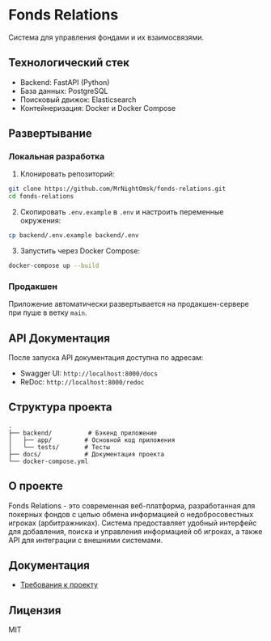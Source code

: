 # Fonds Relations

Система для управления фондами и их взаимосвязями.

## Технологический стек

- Backend: FastAPI (Python)
- База данных: PostgreSQL
- Поисковый движок: Elasticsearch
- Контейнеризация: Docker и Docker Compose

## Развертывание

### Локальная разработка

1. Клонировать репозиторий:
```bash
git clone https://github.com/MrNightOmsk/fonds-relations.git
cd fonds-relations
```

2. Скопировать `.env.example` в `.env` и настроить переменные окружения:
```bash
cp backend/.env.example backend/.env
```

3. Запустить через Docker Compose:
```bash
docker-compose up --build
```

### Продакшен

Приложение автоматически развертывается на продакшен-сервере при пуше в ветку `main`.

## API Документация

После запуска API документация доступна по адресам:
- Swagger UI: `http://localhost:8000/docs`
- ReDoc: `http://localhost:8000/redoc`

## Структура проекта

```
.
├── backend/          # Бэкенд приложение
│   ├── app/         # Основной код приложения
│   └── tests/       # Тесты
├── docs/            # Документация проекта
└── docker-compose.yml
```

## О проекте

Fonds Relations - это современная веб-платформа, разработанная для покерных фондов с целью обмена информацией о недобросовестных игроках (арбитражниках). Система предоставляет удобный интерфейс для добавления, поиска и управления информацией об игроках, а также API для интеграции с внешними системами.

## Документация

- [Требования к проекту](docs/PROJECT_REQUIREMENTS.md)

## Лицензия

MIT 